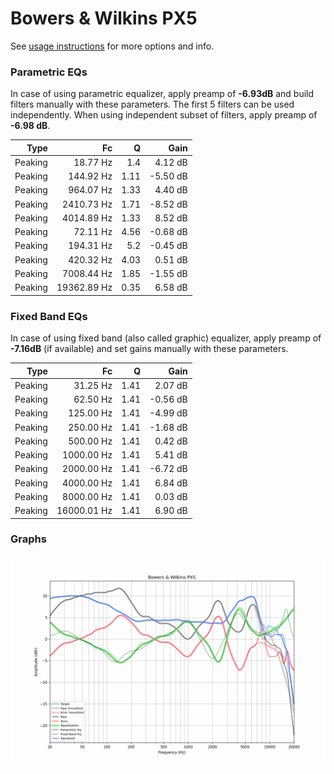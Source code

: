 # Bowers & Wilkins PX5
See [usage instructions](https://github.com/jaakkopasanen/AutoEq#usage) for more options and info.

### Parametric EQs
In case of using parametric equalizer, apply preamp of **-6.93dB** and build filters manually
with these parameters. The first 5 filters can be used independently.
When using independent subset of filters, apply preamp of **-6.98 dB**.

| Type    | Fc          |    Q | Gain     |
|--------:|------------:|-----:|---------:|
| Peaking | 18.77 Hz    | 1.4  | 4.12 dB  |
| Peaking | 144.92 Hz   | 1.11 | -5.50 dB |
| Peaking | 964.07 Hz   | 1.33 | 4.40 dB  |
| Peaking | 2410.73 Hz  | 1.71 | -8.52 dB |
| Peaking | 4014.89 Hz  | 1.33 | 8.52 dB  |
| Peaking | 72.11 Hz    | 4.56 | -0.68 dB |
| Peaking | 194.31 Hz   | 5.2  | -0.45 dB |
| Peaking | 420.32 Hz   | 4.03 | 0.51 dB  |
| Peaking | 7008.44 Hz  | 1.85 | -1.55 dB |
| Peaking | 19362.89 Hz | 0.35 | 6.58 dB  |

### Fixed Band EQs
In case of using fixed band (also called graphic) equalizer, apply preamp of **-7.16dB**
(if available) and set gains manually with these parameters.

| Type    | Fc          |    Q | Gain     |
|--------:|------------:|-----:|---------:|
| Peaking | 31.25 Hz    | 1.41 | 2.07 dB  |
| Peaking | 62.50 Hz    | 1.41 | -0.56 dB |
| Peaking | 125.00 Hz   | 1.41 | -4.99 dB |
| Peaking | 250.00 Hz   | 1.41 | -1.68 dB |
| Peaking | 500.00 Hz   | 1.41 | 0.42 dB  |
| Peaking | 1000.00 Hz  | 1.41 | 5.41 dB  |
| Peaking | 2000.00 Hz  | 1.41 | -6.72 dB |
| Peaking | 4000.00 Hz  | 1.41 | 6.84 dB  |
| Peaking | 8000.00 Hz  | 1.41 | 0.03 dB  |
| Peaking | 16000.01 Hz | 1.41 | 6.90 dB  |

### Graphs
![](./Bowers%20&%20Wilkins%20PX5.png)